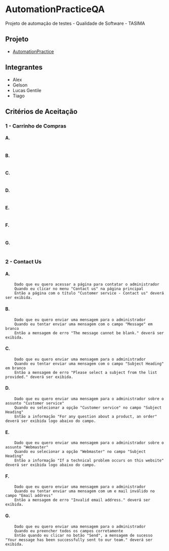 # AutomationPracticeQA

Projeto de automação de testes - Qualidade de Software - TASIMA

## Projeto

* [AutomationPractice](http://automationpractice.com/index.php)

## Integrantes

* Alex
* Gelson
* Lucas Gentile
* Tiago

## Critérios de Aceitação

### 1 - Carrinho de Compras

#### A.
```
```

#### B.

```
```

#### C.

```    
```

#### D.

```	 

```

#### E.

```
```

#### F.

``` 
```

#### G.

``` 
```

### 2 - Contact Us

#### A.
```
    Dado que eu quero acessar a página para contatar o administrador
    Quando eu clicar no menu "Contact us" na página principal
    Então a página com o título "Customer service - Contact us" deverá ser exibida.
```
#### B.
```
    Dado que eu quero enviar uma mensagem para o administrador
    Quando eu tentar enviar uma mensagem com o campo "Message" em branco
    Então a mensagem de erro "The message cannot be blank." deverá ser exibida.
```
#### C.
```
    Dado que eu quero enviar uma mensagem para o administrador
    Quando eu tentar enviar uma mensagem com o campo "Subject Heading" em branco
    Então a mensagem de erro "Please select a subject from the list provided." deverá ser exibida.
```
#### D.
```
    Dado que eu quero enviar uma mensagem para o administrador sobre o assunto "Customer service"
    Quando eu selecionar a opção "Customer service" no campo "Subject Heading"
    Então a informação "For any question about a product, an order" deverá ser exibida logo abaixo do campo.
```
#### E.
```
    Dado que eu quero enviar uma mensagem para o administrador sobre o assunto "Webmaster"
    Quando eu selecionar a opção "Webmaster" no campo "Subject Heading"
    Então a informação "If a technical problem occurs on this website" deverá ser exibida logo abaixo do campo.
```
#### F.
```
    Dado que eu quero enviar uma mensagem para o administrador
    Quando eu tentar enviar uma mensagem com um e mail inválido no campo "Email address"
    Então a mensagem de erro "Invalid email address." deverá ser exibida.
```
#### G.
```
    Dado que eu quero enviar uma mensagem para o administrador
    Quando eu preencher todos os campos corretamente
    Então quando eu clicar no botão "Send", a mensagem de sucesso "Your message has been successfully sent to our team." deverá ser exibida.
```

